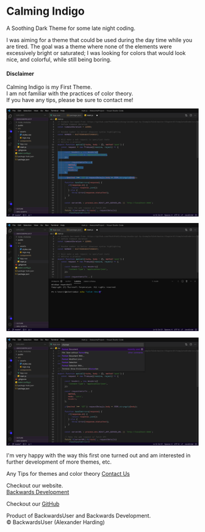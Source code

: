 # Calming Indigo
A Soothing Dark Theme for some late night coding.

I was aiming for a theme that could be used during the day time while you are tired. The goal was a theme where none of the elements were excessively bright or saturated; I was looking for colors that would look nice, and colorful, while still being boring.

#### Disclaimer
Calming Indigo is my First Theme.  
I am not familiar with the practices of color theory.  
If you have any tips, please be sure to contact me!

![default](./assets/ZIf6Wr3L-default.png)

![default](./assets/ZIf6Wr3L-panelTerminal.png)

![default](./assets/ZIf6Wr3L-commandPalette.png)

I'm very happy with the way this first one turned out and am interested in further development of more themes, etc.

Any Tips for themes and color theory
[Contact Us](https://backwardsdevelopment.ca/contact)

Checkout our website.  
[Backwards Development](https://backwardsdevelopment.ca/)  
  
Checkout our [GitHub](https://github.com/backwardsdevelopment/)

Product of BackwardsUser and Backwards Development.  
© BackwardsUser (Alexander Harding)